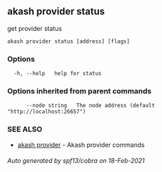 ## akash provider status

get provider status

```
akash provider status [address] [flags]
```

### Options

```
  -h, --help   help for status
```

### Options inherited from parent commands

```
      --node string   The node address (default "http://localhost:26657")
```

### SEE ALSO

* [akash provider](akash_provider.md)	 - Akash provider commands

###### Auto generated by spf13/cobra on 18-Feb-2021
